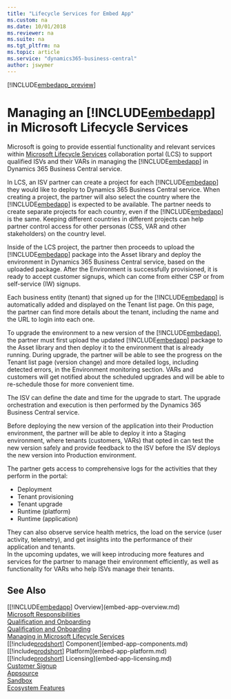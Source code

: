 ```yaml
---
title: "Lifecycle Services for Embed App"
ms.custom: na
ms.date: 10/01/2018
ms.reviewer: na
ms.suite: na
ms.tgt_pltfrm: na
ms.topic: article
ms.service: "dynamics365-business-central"
author: jswymer
---
```

[!INCLUDE[embedapp_preview](../developer/includes/embedapp_preview.md)]

# Managing an [!INCLUDE[embedapp](../developer/includes/embedapp.md)] in Microsoft Lifecycle Services 
Microsoft is going to provide essential functionality and relevant services within [Microsoft Lifecycle Services](https://lcs.dynamics.com/v2) collaboration portal (LCS) to support qualified ISVs and their VARs in managing the [!INCLUDE[embedapp](../developer/includes/embedapp.md)] in Dynamics 365 Business Central service.  
 
In LCS, an ISV partner can create a project for each [!INCLUDE[embedapp](../developer/includes/embedapp.md)] they would like to deploy to Dynamics 365 Business Central service. When creating a project, the partner will also select the country where the [!INCLUDE[embedapp](../developer/includes/embedapp.md)] is expected to be available. The partner needs to create separate projects for each country, even if the [!INCLUDE[embedapp](../developer/includes/embedapp.md)] is the same. Keeping different countries in different projects can help partner control access for other personas (CSS, VAR and other stakeholders) on the country level.  
 
Inside of the LCS project, the partner then proceeds to upload the [!INCLUDE[embedapp](../developer/includes/embedapp.md)] package into the Asset library and deploy the environment in Dynamics 365 Business Central service, based on the uploaded package. After the Environment is successfully provisioned, it is ready to accept customer signups, which can come from either CSP or from self-service (IW) signups.  
 
Each business entity (tenant) that signed up for the [!INCLUDE[embedapp](../developer/includes/embedapp.md)] is automatically added and displayed on the Tenant list page. On this page, the partner can find more details about the tenant, including the name and the URL to login into each one.  
 
To upgrade the environment to a new version of the [!INCLUDE[embedapp](../developer/includes/embedapp.md)], the partner must first upload the updated [!INCLUDE[embedapp](../developer/includes/embedapp.md)] package to the Asset library and then deploy it to the environment that is already running. During upgrade, the partner will be able to see the progress on the Tenant list page (version change) and more detailed logs, including detected errors, in the Environment monitoring section. VARs and customers will get notified about the scheduled upgrades and will be able to re-schedule those for more convenient time.  
 
The ISV can define the date and time for the upgrade to start. The upgrade orchestration and execution is then performed by the Dynamics 365 Business Central service.  
 
Before deploying the new version of the application into their Production environment, the partner will be able to deploy it into a Staging environment, where tenants (customers, VARs) that opted in can test the new version safely and provide feedback to the ISV before the ISV deploys the new version into Production environment. 
 
The partner gets access to comprehensive logs for the activities that they perform in the portal: 
-   Deployment 
-   Tenant provisioning 
-   Tenant upgrade 
-   Runtime (platform) 
-   Runtime (application) 

They can also observe service health metrics, the load on the service (user activity, telemetry), and get insights into the performance of their application and tenants.  
In the upcoming updates, we will keep introducing more features and services for the partner to manage their environment efficiently, as well as functionality for VARs who help ISVs manage their tenants.  
 
## See Also  
[[!INCLUDE[embedapp](../developer/includes/embedapp.md)] Overview](embed-app-overview.md)   
[Microsoft Responsibilities](embed-app-microsoft-responsibilities.md)   
[Qualification and Onboarding](embed-app-qualifications-onboarding.md)  
[Qualification and Onboarding](embed-app-qualifications-onboarding.md)  
[Managing in Microsoft Lifecycle Services](embed-app-lifecycle-services.md)  
[[!include[prodshort](../developer/includes/prodshort.md)] Component](embed-app-components.md)   
[[!include[prodshort](../developer/includes/prodshort.md)] Platform](embed-app-platform.md)  
[[!include[prodshort](../developer/includes/prodshort.md)] Licensing](embed-app-licensing.md)  
[Customer Signup](embed-app-customer-signup.md)  
[Appsource](embed-app-appsource.md)  
[Sandbox](embed-app-sandbox.md)  
[Ecosystem Features](embed-app-ecosystem.md)  

